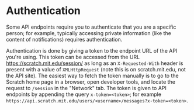 # Authentication

Some API endpoints require you to authenticate that you are a specific person; for example, typically accessing private information (like the content of notifications) requires authentication.

Authentication is done by giving a token to the endpoint URL of the API you're using. This token can be accessed from the URL https://scratch.mit.edu/session/ as long as an `X-Requested-With` header is present with a value of `XMLHttpRequest` (note this is on scratch.mit.edu, not the API site). The easiest way to fetch the token manually is to go to the Scratch home page in a browser, open developer tools, and locate the request to `/session` in the "Network" tab. The token is given to API endpoints by appending the query `x-token=<token>`; for example `https://api.scratch.mit.edu/users/<username>/messages?x-token=<token>`.
